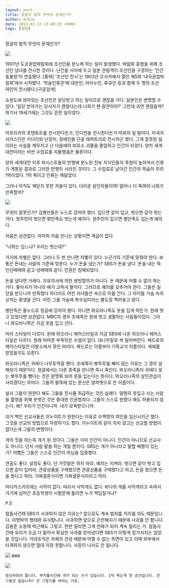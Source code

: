 ```yaml
---
layout: post
title: 정글의 법칙 무엇이 문제인가?
author: drkim
date: 2013-02-12 13:49:25 +0900
tags: [컬럼]
---
```


  


정글의 법칙 무엇이 문제인가? 


  


 ![](/files/attach/images/199/633/323/1.JPG)



1907년 도쿄권업박람회에 조선인을 분노케 하는 일이 발생했다. 박람회 흥행을 위해 조선인 남녀를 전시한 것이다. 난간을 사이에 두고 일본 관람객이 조선인을 구경하는 ‘인간 동물원’이 연출됐다. [중략] ‘조선인 전시’는 1903년 오사카에서 열린 제5회 ‘내국권업박람회’에서 시작됐다. ‘학술인류관’에 대만인, 아이누인, 류큐인 등과 함께 두 명의 조선 여인이 전시됐다.[구글검색] 


  


쇼윈도에 앉아있는 조선인은 일당받고 하는 일이므로 괜찮을 거다. 일본인은 변명할 수 있다. ‘일당 받아가는 당사자가 괜찮다는데 너희가 왠 참견이야?’ 그런데 과연 괜찮을까? 하기사 19세기에는 그것도 흔한 일이었다. 


  


 ![](/files/attach/images/199/633/323/2.jpg)



아프리카의 호텐토트를 전시한다든가, 인디언을 전시한다든가 따위의 일 말이다. 미국의 서커스단은 키다리와 난장이, 장애인을 단골 레퍼토리로 전시하곤 했다. 그게 잘못된 일이라는 사실을 깨우치고 난 다음에야 비로소 괴물을 졸업하고 인간이 되었다. 양차 세계대전이라는 비싼 수업료를 지불했음은 물론이다. 


  


양차 세계대전 이후 파시스트들의 만행에 분노한 진보 지식인들의 목청이 높아져서 인류가 계몽된 결과로 그러한 만행이 사라진 것이다. 그 수업료로 날아간 인간의 목숨이 무려 1억이었다. 1억 죽이고 인류는 깨달았다. 


  


그러나 아직도 깨닫지 못한 자들이 있다. 더러운 살인자들이여! 얼마나 더 죽여야 너희가 만족할까? 


  


 ![](/files/attach/images/199/633/323/3.JPG)



무엇이 잘못인가? 김병만들은 누드로 갔어야 했다. 입으면 같이 입고, 벗으면 같이 벗는 거다. 원주민이 벗으면 병만족도 벗는게 예의다. 원주민이 입으면 병만족도 입는게 예의다. 


  


처음은 상관없다. 어차피 처음 만나는 상황이면 계급이 없다. 


  


“너희는 입느냐? 우리는 벗는데?” 


  


거기에 차별은 없다. 그러나 두 번 만나면 차별이 있다. 누군가의 기준에 맞춰야 한다. 보통은 돈내는 사람의 기준에 맞춘다. 누가 돈을 냈는가? SBS가 돈을 냈다. 돈을 내는 즉 인신매매와 같고 성매매와 같다. 인권은 침해되었다. 


  


돈을 냈다면 거래다. 자유의사에 의한 쌍방합의가 아니다. 돈 때문에 어쩔 수 없이 하는 거다. 좋아서가 아니라 배가 고파서 말이다. 그러므로 예의를 갖추어야 한다. 그들은 일당을 받으니까 만족했다 하더라도 어린 자녀들은 속으로 이를 간다. 그 아이들 가슴 속의 상처는 평생을 간다. 어린 그들 가슴에 복수심이라는 불도장 찍어놓고 왔다. 


  


병만족은 올누드로 정글에 갔어야 했다. 아니면 와오라니족도 옷을 입게 하든가. 원래 벗고 있었다면 상관없다. MBC의 경우 조에족은 원래 벗고 생활하는 사람들이었다. 그러나 와오라니족은 지금 옷을 입고 산다. 


  


머리 스타일이 다르다. 원래 와오라니 헤어스타일과 지금 SBS에 나온 와오라니 헤어스타일은 다르다. 원래 아마존 부족민은 수염이 없다. 대나무칼로 싹 밀어버린다. 페드로의 헤어스타일은 이발소에서 깎은 머리다. 페드로는 이름부터 기독교식 이름이다. 세례를 받았을지도 모른다. 


  


와오라니족은 귀에다 나무토막을 꿴다. 조에족이 뽀뚜루를 빼지 않는 이유는 그 경우 살해되기 때문이다. 정글에서는 다른 종족을 만나면 즉시 죽인다. 와오라니족이 귀에다 꽂는 뽀뚜루를 뺐다는 것은 문명화 되어 옷을 입는다는 뜻이다. 와오라니족의 살인관습이 사라졌다는 의미다. 그들의 팔뚝에 있는 문신은 알파벳으로 쓴 이름이다. 


  


설사 그들이 원한다 해도 그들을 전시품 취급하는 것은 실례다. 멀쩡히 옷입고 사는 사람을 촬영을 위해 옷벗긴 것은 중대한 인권범죄다. 그들이 스스로 원했다 해도 허용되지 않는다. 왜? 우리가 인간이니까. 내가 모욕받으니까. 


  


과거 백인 선교사들은 이누이트가 원한다는 이유로 수백명의 여인을 임신시키곤 했다. 그것을 선교의 방법으로 자랑하기도 했다. 이누이트와 같이 자지 않고는 선교할 방법이 없다는게 그들의 변명이다.


  


개의 짓을 하는즉 개가 된 것이다. 그들은 이미 인간이 아니다. 인간이 아니므로 선교사도 아니다. 단지 사람 말을 하는 개일 뿐이다. SBS는 개가 아니라고 말할 배짱이 있는가? 어쨌든 그들은 스스로 인간이 아님을 입증했다. 


  


연출도 좋다. 설정도 좋다. 단 거짓말은 하지 마라. 예의는 지켜라. 벗으면 같이 벗고 입으면 같이 입어라. 관광상품을 구매했으면 관광상품을 구매했다고 하고, 돈을 줬으면 돈을 줬다고 하라. 가짜결혼식이면 가짜결혼식이라고 하라. 


  


마다카스카르에는 사막이 없다. 따라서 사막게도 없다. 바다의 게를 사막게라고 속여서 거기에 넘어간 초등학생이 시험문제 틀리면 누가 책임질거냐? 


  


P.S 

 참돔사건때 SBS가 사과하지 않은 이유는? 앞으로도 계속 범죄를 저지를 의도 때문입니다. 이명박의 행태와 유사합니다. 사과하면 앞으로 곤란해지기 때문에 사과를 안 합니다. 김용준 소동때 박근혜도 그렇고. 한번 밀리면 그게 전례가 되어 계속 밀리는 거. 참돔사건때 우리가 조금 더 밀어서 확실한 사과를 받아냈다면 SBS가 이렇게 망가지지는 않았을 것입니다. 거대조직은 자체의 관성 때문에 어쩔 수 없는 측면이 있고 이때 외부에서 타격하지 않으면 절대 자정 못합니다. 사장이 나서도 안 됩니다. 



 ![](/files/attach/images/199/633/323/L2Wh7Z.jpg) ###


  





  ![](/files/attach/images/198/727/315/55.JPG) 
  
  
  
  
  
    정신차려야 합니다. 부지불식간에 개가 되는 수가 있습니다. 1억 죽는게 한 순간입니다. 안 그럴것 같습니까? 안 그렇기를 바라는 거죠.
  
  
  
  
  
  
  
  
  
    
  
  
  
  
  
  
  
  
  
  
  
  
  
  
  
  
  
  
  
  
  
  
  
  
  
  
  
  
  
  
  
  
  
  
  
  
